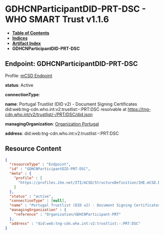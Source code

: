 # GDHCNParticipantDID-PRT-DSC - WHO SMART Trust v1.1.6

* [**Table of Contents**](toc.md)
* [**Indices**](indices.md)
* [**Artifact Index**](artifacts.md)
* **GDHCNParticipantDID-PRT-DSC**

## Endpoint: GDHCNParticipantDID-PRT-DSC

Profile: [mCSD Endpoint](https://profiles.ihe.net/ITI/mCSD/4.0.0/StructureDefinition-IHE.mCSD.Endpoint.html)

**status**: Active

**connectionType**: 

**name**: Portugal Trustlist (DID v2) - Document Signing Certificates did:web:tng-cdn.who.int:v2:trustlist:-:PRT:DSC resolvable at https://tng-cdn.who.int/v2/trustlist/-/PRT/DSC/did.json

**managingOrganization**: [Organization Portugal](Organization-GDHCNParticipant-PRT.md)

**address**: did:web:tng-cdn.who.int:v2:trustlist:-:PRT:DSC



## Resource Content

```json
{
  "resourceType" : "Endpoint",
  "id" : "GDHCNParticipantDID-PRT-DSC",
  "meta" : {
    "profile" : [
      "https://profiles.ihe.net/ITI/mCSD/StructureDefinition/IHE.mCSD.Endpoint"
    ]
  },
  "status" : "active",
  "connectionType" : [null],
  "name" : "Portugal Trustlist (DID v2) - Document Signing Certificates\ndid:web:tng-cdn.who.int:v2:trustlist:-:PRT:DSC\nresolvable at https://tng-cdn.who.int/v2/trustlist/-/PRT/DSC/did.json",
  "managingOrganization" : {
    "reference" : "Organization/GDHCNParticipant-PRT"
  },
  "address" : "did:web:tng-cdn.who.int:v2:trustlist:-:PRT:DSC"
}

```
